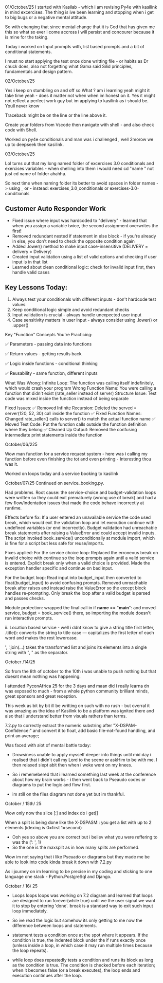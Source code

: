01/October/25
I started with Kasilab - which i am revising Py4e with kasilink in mind excercises. The thing is ive been learning and stopping when i get to big bugs or a negative mental attitude.

So with changing that since mental change that it is God that has given me this so what so ever i come accross i will persist and concourer because it is mine for the taking.

Today i worked on Input prompts with, list based prompts and a bit of conditional statements.

I must no start applying the test once done writting file - or habits as Dr chuck does, also not forgetting what Gama said Silid principles, fundamentals and design pattern.

02/October/25

Yes i keep on stumbling on and off so What ? am i learning yeah might it take time yeah - does it matter not when when im honest on it. Yes it might not reflect a perfect work guy but im applying to kasilink as i should be. Youll never know

Traceback might be on the line or the line above it.

Create your folders from Vscode then navigate with shell - and also check code with Shell.

Worked on py4e conditionals and man was i challenged , well 2morow we up to deepseek then kasilink.

03/October/25

Lol turns out that my long named folder of excercises 3.0 conditionals and exercises variables - when shelling into them i would need cd "name " not just cd name of folder ahahha.

So next time when naming folder its better to avoid spaces in folder names -> using _ or - instead: exercises_3.0_conditionals or exercises-3.0-conditionals

## Customer Auto Responder Work
- Fixed issue where input was hardcoded to "delivery" - learned that when you assign a variable twice, the second assignment overwrites the first!
- Removed redundant nested if statement in else block - if you're already in else, you don't need to check the opposite condition again
- Added .lower() method to make input case-insensitive (DELIVERY = delivery = Delivery)
- Created input validation using a list of valid options and checking if user input is in that list
- Learned about clean conditional logic: check for invalid input first, then handle valid cases


## Key Lessons Today:
1. Always test your conditionals with different inputs - don't hardcode test values
2. Keep conditional logic simple and avoid redundant checks
3. Input validation is crucial - always handle unexpected user input
4. Case sensitivity matters in user input - always consider using .lower() or .upper()

Key "Function" Concepts You're Practicing:

✅ Parameters - passing data into functions

✅ Return values - getting results back

✅ Logic inside functions - conditional thinking

✅ Reusability - same function, different inputs

What Was Wrong:
Infinite Loop: The function was calling itself indefinitely, which would crash your program
Wrong Function Name: You were calling a function that didn't exist (rate_seller instead of server)
Structure Issue: Test code was mixed inside the function instead of being separate

Fixed Issues:
✅ Removed Infinite Recursion: Deleted the served = server(120, 52, 30) call inside the function
✅ Fixed Function Names: Changed rate_seller() calls to server() to match the actual function name
✅ Moved Test Code: Put the function calls outside the function definition where they belong
✅ Cleaned Up Output: Removed the confusing intermediate print statements inside the function

October/06/225

Wow man function for a service request system - here was i calling my function before even finishing the tot and even printing - Interesting thou was it.

Worked on loops today and a service booking to kasilink


October/07/25
Continued on service_booking.py.

Had problems.
Root cause: the service-choice and budget-validation loops were written so they could exit prematurely (wrong use of break) and had a few flow/indentation issues that made the code behave incorrectly at runtime.

Effects before fix:
If a user entered an unavailable service the code used break, which would exit the validation loop and let execution continue with undefined variables (or end incorrectly).
Budget validation had unreachable break statements after raising a ValueError and could accept invalid inputs.
The script invoked book_service() unconditionally at module import, which is fine for a script but less safe for reuse/imports.

Fixes applied:
For the service choice loop:
Replaced the erroneous break on invalid choice with continue so the loop prompts again until a valid service is entered.
Explicit break only when a valid choice is provided.
Made the exception handler specific and continue on bad input.

For the budget loop:
Read input into budget_input then converted to float(budget_input) to avoid confusing prompts.
Removed unreachable break after raises and instead raise the ValueError so the except block handles re-prompting.
Only break the loop after a valid budget is parsed and passes checks.

Module protection: wrapped the final call in if __name__ == "__main__": and moved service, budget = book_service() there, so importing the module doesn't run interactive prompts.

ii. Location based service - well i ddnt know to give a string title first letter, .title(): converts the string to title case — capitalizes the first letter of each word and makes the rest lowercase.

', '.join(...) takes the transformed list and joins its elements into a single string with ", " as the separator.

October /14/25

So from the 8th of october to the 10th i was unable to push nothing but that doesnt mean nothing was happening.

I attended PyconAfrica 25 for the 3 days and maan did i really learna dn was exposed to much - from a whole python community brilliant minds, great sponsors and great reception.

This week as bit by bit ill be writting on such  with no rush - but overral it was amazing as the idea of Kasilink to be a platform was ignited there and also that i understand better from visuals rathers than terms.

 7.2.py to correctly extract the numeric substring after "X-DSPAM-Confidence:" and convert it to float, add basic file-not-found handling, and print an average;

 Was faced with alot of mental battle today:

- Drowsiness unable to apply mysself deeper into things until mid day i realised that i didn't call my Lord to the scene or askHim to be with me. I then relaxed slept abit then when i woke went on my knees.
- So i rememebered that i learned something last week at the conference about how my brain works - i then went back to Pseaudo codes or diagrams to put the logic and flow first.

- im still on the files diagram not done yet but im thankful.

October / 15th/ 25

Wow only now the slice [:] and index do i get[]

When a split is being done like the X-DSPASM : you get a list with up to 2 elements (idexing is 0=first 1=second)

- Ooh yes so above you are correct but i believ what you were reffering to was the (':
', 1)
- So the one is the maxsplit as in how many splits are performed.

Wow im not saying that i like Pseuado or diagrams but they made me be able to look into code kinda break it down with 7.2.py

As i journey on im learning to be precise in my coding and sticking to one language one stack - Python.PostgreSql and Django.

October / 16/ 25

- Loops loops loops was working on 7.2 diagram and learned that loops are designed to run forever(while true) until we the user signal we want it to stop by entering 'done'. break is a standard way to exit such input loop immediately.

- So ive read the logic but somehow its only getting to me now the difference between loops and statements.

- statement tests a condition once at the spot where it appears.
If the condition is true, the indented block under the if runs exactly once (unless inside a loop, in which case it may run multiple times because the loop repeats).

- while loop does repeatedly tests a condition and runs its block as long as the condition is true.
The condition is checked before each iteration; when it becomes false (or a break executes), the loop ends and execution continues after the loop.
